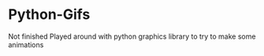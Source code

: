 # Python-Gifs
Not finished
Played around with python graphics library to try to make some animations
